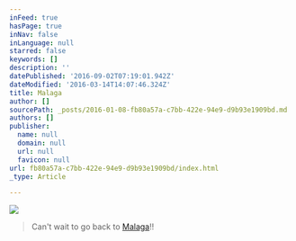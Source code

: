 ```yaml
---
inFeed: true
hasPage: true
inNav: false
inLanguage: null
starred: false
keywords: []
description: ''
datePublished: '2016-09-02T07:19:01.942Z'
dateModified: '2016-03-14T14:07:46.324Z'
title: Malaga
author: []
sourcePath: _posts/2016-01-08-fb80a57a-c7bb-422e-94e9-d9b93e1909bd.md
authors: []
publisher:
  name: null
  domain: null
  url: null
  favicon: null
url: fb80a57a-c7bb-422e-94e9-d9b93e1909bd/index.html
_type: Article

---
```

![](https://the-grid-user-content.s3-us-west-2.amazonaws.com/867c01d5-f8be-471f-8456-ef7a3961cbdd.jpg)

> Can't wait to go back to [Malaga][0]!! 



[0]: http://www.malagaspanien.se/